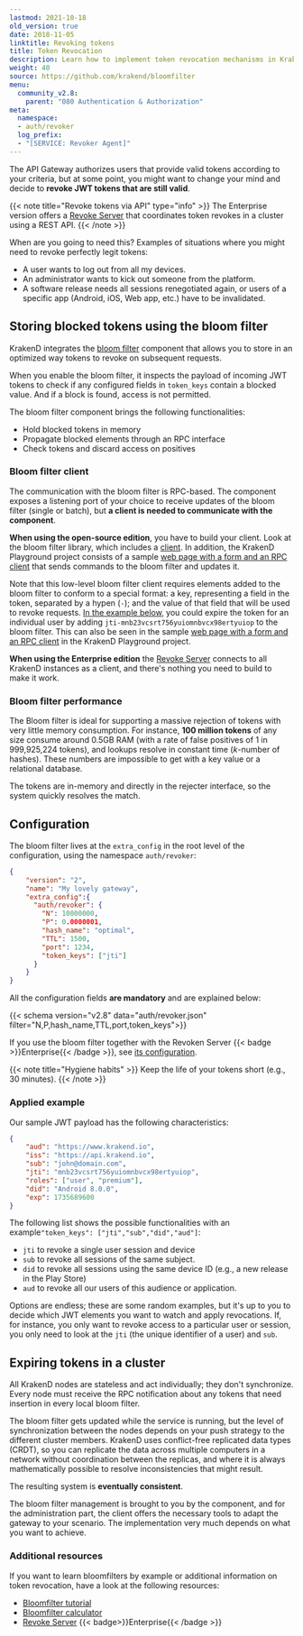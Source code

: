 ```yaml
---
lastmod: 2021-10-18
old_version: true
date: 2018-11-05
linktitle: Revoking tokens
title: Token Revocation
description: Learn how to implement token revocation mechanisms in KrakenD API Gateway to manage and invalidate access tokens when needed
weight: 40
source: https://github.com/krakend/bloomfilter
menu:
  community_v2.8:
    parent: "080 Authentication & Authorization"
meta:
  namespace:
  - auth/revoker
  log_prefix:
  - "[SERVICE: Revoker Agent]"
---
```

The API Gateway authorizes users that provide valid tokens according to your criteria, but at some point, you might want to change your mind and decide to **revoke JWT tokens that are still valid**.

{{< note title="Revoke tokens via API" type="info" >}}
The Enterprise version offers a [Revoke Server](/docs/enterprise/authentication/revoke-server/) that coordinates token revokes in a cluster using a REST API.
{{< /note >}}


When are you going to need this? Examples of situations where you might need to revoke perfectly legit tokens:

- A user wants to log out from all my devices.
- An administrator wants to kick out someone from the platform.
- A software release needs all sessions renegotiated again, or users of a specific app (Android, iOS, Web app, etc.) have to be invalidated.

## Storing blocked tokens using the bloom filter
KrakenD integrates the [bloom filter](https://github.com/krakend/bloomfilter) component that allows you to store in an optimized way tokens to revoke on subsequent requests.

When you enable the bloom filter, it inspects the payload of incoming JWT tokens to check if any configured fields in `token_keys` contain a blocked value. And if a block is found, access is not permitted.

The bloom filter component brings the following functionalities:

- Hold blocked tokens in memory
- Propagate blocked elements through an RPC interface
- Check tokens and discard access on positives

### Bloom filter client
The communication with the bloom filter is RPC-based. The component exposes a listening port of your choice to receive updates of the bloom filter (single or batch), but **a client is needed to communicate with the component**.

**When using the open-source edition**, you have to build your client. Look at the bloom filter library, which includes a [client](https://github.com/krakend/bloomfilter/tree/master/cmd/client). In addition, the KrakenD Playground project consists of a sample [web page with a form and an RPC client](https://github.com/krakend/playground-community/tree/master/images/jwt-revoker) that sends commands to the bloom filter and updates it.

Note that this low-level bloom filter client requires elements added to the bloom filter to conform to a special format: a key, representing a field in the token, separated by a hypen (`-`); and the value of that field that will be used to revoke requests. [In the example below](#applied-example), you could expire the token for an individual user by adding `jti-mnb23vcsrt756yuiomnbvcx98ertyuiop` to the bloom filter. This can also be seen in the sample [web page with a form and an RPC client](https://github.com/krakend/playground-community/tree/master/images/jwt-revoker) in the KrakenD Playground project.

**When using the Enterprise edition** the [Revoke Server](/docs/enterprise/authentication/revoke-server/) connects to all KrakenD instances as a client, and there's nothing you need to build to make it work.

### Bloom filter performance
The Bloom filter is ideal for supporting a massive rejection of tokens with very little memory consumption. For instance, **100 million tokens** of any size consume around 0.5GB RAM (with a rate of false positives of 1 in 999,925,224 tokens), and lookups resolve in constant time (*k*-number of hashes). These numbers are impossible to get with a key value or a relational database.

The tokens are in-memory and directly in the rejecter interface, so the system quickly resolves the match.

## Configuration
The bloom filter lives at the `extra_config` in the root level of the configuration, using the namespace `auth/revoker`:

```json
{
    "version": "2",
    "name": "My lovely gateway",
    "extra_config":{
      "auth/revoker": {
        "N": 10000000,
        "P": 0.0000001,
        "hash_name": "optimal",
        "TTL": 1500,
        "port": 1234,
        "token_keys": ["jti"]
      }
    }
}
```



All the configuration fields **are mandatory** and are explained below:

{{< schema version="v2.8" data="auth/revoker.json" filter="N,P,hash_name,TTL,port,token_keys">}}

If you use the bloom filter together with the Revoken Server {{< badge >}}Enterprise{{< /badge >}}, see [its configuration](/docs/enterprise/authentication/revoke-server/).


{{< note title="Hygiene habits" >}}
Keep the life of your tokens short (e.g., 30 minutes).
{{< /note >}}

### Applied example
Our sample JWT payload has the following characteristics:

```json
{
    "aud": "https://www.krakend.io",
    "iss": "https://api.krakend.io",
    "sub": "john@domain.com",
    "jti": "mnb23vcsrt756yuiomnbvcx98ertyuiop",
    "roles": ["user", "premium"],
    "did": "Android 8.0.0",
    "exp": 1735689600
}
```


The following list shows the possible functionalities with an example`"token_keys": ["jti","sub","did","aud"]`:

- `jti` to revoke a single user session and device
- `sub` to revoke all sessions of the same subject.
- `did` to revoke all sessions using the same device ID (e.g., a new release in the Play Store)
- `aud` to revoke all our users of this audience or application.

Options are endless; these are some random examples, but it's up to you to decide which JWT elements you want to watch and apply revocations. If, for instance, you only want to revoke access to a particular user or session, you only need to look at the `jti` (the unique identifier of a user) and `sub`.

## Expiring tokens in a cluster
All KrakenD nodes are stateless and act individually; they don't synchronize. Every node must receive the RPC notification about any tokens that need insertion in every local bloom filter.

The bloom filter gets updated while the service is running, but the level of synchronization between the nodes depends on your push strategy to the different cluster members. KrakenD uses conflict-free replicated data types (CRDT), so you can replicate the data across multiple computers in a network without coordination between the replicas, and where it is always mathematically possible to resolve inconsistencies that might result.

The resulting system is **eventually consistent**.

The bloom filter management is brought to you by the component, and for the administration part, the client offers the necessary tools to adapt the gateway to your scenario. The implementation very much depends on what you want to achieve.

### Additional resources
If you want to learn bloomfilters by example or additional information on token revocation, have a look at the following resources:

- [Bloomfilter tutorial](https://llimllib.github.io/bloomfilter-tutorial/)
- [Bloomfilter calculator](https://hur.st/bloomfilter/?n=1000000&p=1.0E-9&m=&k=)
- [Revoke Server](/docs/enterprise/authentication/revoke-server/) {{< badge>}}Enterprise{{< /badge >}}
